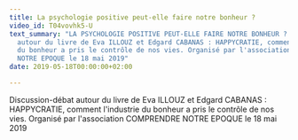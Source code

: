 ```yaml
---
title: La psychologie positive peut-elle faire notre bonheur ?
video_id: T04vovhk5-U
text_summary: "LA PSYCHOLOGIE POSITIVE PEUT-ELLE FAIRE NOTRE BONHEUR ? \nDiscussion-débat
  autour du livre de Eva ILLOUZ et Edgard CABANAS : HAPPYCRATIE, comment l'industrie
  du bonheur a pris le contrôle de nos vies. Organisé par l'association COMPRENDRE
  NOTRE EPOQUE le 18 mai 2019"
date: 2019-05-18T00:00:00+02:00

---
```

Discussion-débat autour du livre de Eva ILLOUZ et Edgard CABANAS : HAPPYCRATIE, comment l'industrie du bonheur a pris le contrôle de nos vies. Organisé par l'association COMPRENDRE NOTRE EPOQUE le 18 mai 2019